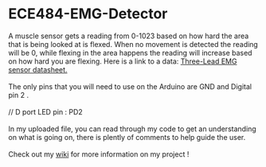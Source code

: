 # ECE484-EMG-Detector
A muscle sensor gets a reading from 0-1023 based on how hard the area that is being looked at is flexed. When no movement is detected the reading will be 0, while flexing in the area happens the reading will increase based on how hard you are flexing. Here is a link to a data: [Three-Lead EMG sensor datasheet.](https://dlnmh9ip6v2uc.cloudfront.net/datasheets/Sensors/Biometric/Muscle%20Sensor%20v3%20Users%20Manual.pdf)
<br><br>
The only pins that you will need to use on the Arduino are GND and Digital pin 2 .
<br><br>
// D port LED pin : PD2
<br><br>
In my uploaded file, you can read through my code to get an understanding on what is going on, there is plently of comments to help guide the user. 
<br><br> 
Check out my [wiki](https://github.com/apathybc/ECE484-EMG-Detector/wiki) for more information on my project !
